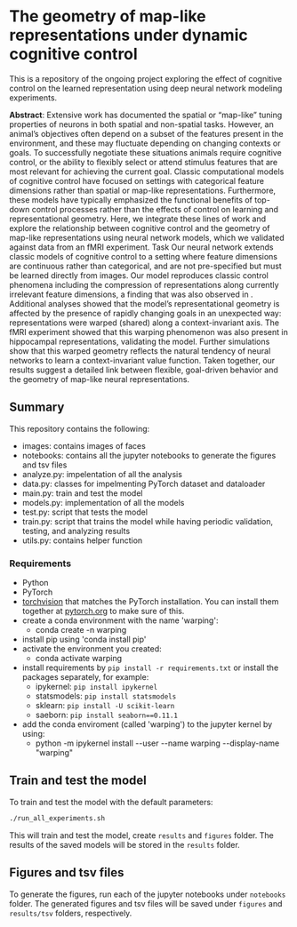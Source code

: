 # The geometry of map-like representations under dynamic cognitive control

This is a repository of the ongoing project exploring the effect of cognitive control on the learned representation using deep neural network modeling experiments. 

**Abstract**: Extensive work has documented the spatial or “map-like” tuning properties of neurons in both spatial and non-spatial tasks. However, an animal’s objectives often depend on a subset of the features present in the environment, and these may fluctuate depending on changing contexts or goals. To successfully negotiate these situations animals require cognitive control, or the ability to flexibly select or attend stimulus features that are most relevant for achieving the current goal. Classic computational models of cognitive control have focused on settings with categorical feature dimensions rather than spatial or map-like representations. Furthermore, these models have typically emphasized the functional benefits of top-down control processes rather than the effects of control on learning and representational geometry. Here, we integrate these lines of work and explore the relationship between cognitive control and the geometry of map-like representations using neural network models, which we validated against data from an fMRI experiment. Task Our neural network extends classic models of cognitive control to a setting where feature dimensions are continuous rather than categorical, and are not pre-specified but must be learned directly from images. Our model reproduces classic control phenomena including the compression of representations along currently irrelevant feature dimensions, a finding that was also observed in . Additional analyses showed that the model’s representational geometry is affected by the presence of rapidly changing goals in an unexpected way: representations were warped (shared) along a context-invariant axis. The fMRI experiment showed that this warping phenomenon was also present in hippocampal representations, validating the model. Further simulations show that this warped geometry reflects the natural tendency of neural networks to learn a context-invariant value function. Taken together, our results suggest a detailed link between flexible, goal-driven behavior and the geometry of map-like neural representations.


## Summary

This repository contains the following:
- images: contains images of faces
- notebooks: contains all the jupyter notebooks to generate the figures and tsv files
- analyze.py: impelentation of all the analysis
- data.py: classes for impelmenting PyTorch dataset and dataloader
- main.py: train and test the model
- models.py: implementation of all the models 
- test.py: script that tests the model 
- train.py: script that trains the model while having periodic validation, testing, and analyzing results
- utils.py: contains helper function


### Requirements
- Python
- PyTorch
- [torchvision](https://github.com/pytorch/vision/) that matches the PyTorch installation.
	You can install them together at [pytorch.org](https://pytorch.org/get-started/locally/) to make sure of this.
- create a conda environment with the name 'warping': 
    - conda create -n warping
- install pip using 'conda install pip'
- activate the environment you created: 
    - conda activate warping
- install requirements by `pip install -r requirements.txt` or  install the packages separately, for example: 
    - ipykernel: `pip install ipykernel`
	- statsmodels: `pip install statsmodels`
	- sklearn: `pip install -U scikit-learn`
    - saeborn: `pip install seaborn==0.11.1`
- add the conda enviroment (called 'warping') to the jupyter kernel by using:
    - python -m ipykernel install --user --name warping --display-name "warping"

## Train and test the model
To train and test the model with the default parameters:

```bash
./run_all_experiments.sh
```
This will train and test the model, create `results` and `figures` folder. The results of the saved models will be stored in the `results` folder. 



## Figures and tsv files
To generate the figures, run each of the jupyter notebooks under `notebooks` folder. The generated figures and tsv files will be saved under `figures` and `results/tsv` folders, respectively. 

